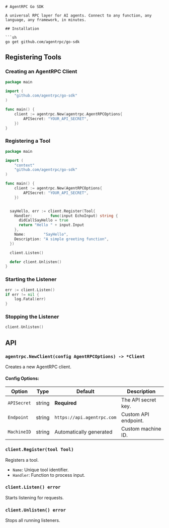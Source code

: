 ````
# AgentRPC Go SDK

A universal RPC layer for AI agents. Connect to any function, any language, any framework, in minutes.

## Installation

```sh
go get github.com/agentrpc/go-sdk
````

## Registering Tools

### Creating an AgentRPC Client

```go
package main

import (
	"github.com/agentrpc/go-sdk"
)

func main() {
	client := agentrpc.New(agentrpc.AgentRPCOptions{
		APISecret: "YOUR_API_SECRET",
	})
}
```

### Registering a Tool

```go
package main

import (
	"context"
	"github.com/agentrpc/go-sdk"
)

func main() {
	client := agentrpc.New(AgentRPCOptions{
		APISecret: "YOUR_API_SECRET",
	})


  sayHello, err := client.Register(Tool{
    Handler:        func(input EchoInput) string {
      didCallSayHello = true
      return "Hello " + input.Input
    },
    Name:        "SayHello",
    Description: "A simple greeting function",
  })

  client.Listen()

  defer client.Unlisten()
}
```

### Starting the Listener

```go
err := client.Listen()
if err != nil {
	log.Fatal(err)
}
```

### Stopping the Listener

```go
client.Unlisten()
```

## API

### `agentrpc.NewClient(config AgentRPCOptions) -> *Client`

Creates a new AgentRPC client.

#### Config Options:

| Option      | Type   | Default                    | Description          |
| ----------- | ------ | -------------------------- | -------------------- |
| `APISecret` | string | **Required**               | The API secret key.  |
| `Endpoint`  | string | `https://api.agentrpc.com` | Custom API endpoint. |
| `MachineID` | string | Automatically generated    | Custom machine ID.   |

### `client.Register(tool Tool)`

Registers a tool.

- `Name`: Unique tool identifier.
- `Handler`: Function to process input.

### `client.Listen() error`

Starts listening for requests.

### `client.Unlisten() error`

Stops all running listeners.

```

```
